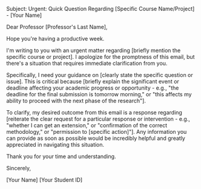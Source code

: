 Subject: Urgent: Quick Question Regarding [Specific Course Name/Project] - [Your Name]

Dear Professor [Professor's Last Name],

Hope you're having a productive week.

I'm writing to you with an urgent matter regarding [briefly mention the specific course or project]. I apologize for the promptness of this email, but there's a situation that requires immediate clarification from you.

Specifically, I need your guidance on [clearly state the specific question or issue]. This is critical because [briefly explain the significant event or deadline affecting your academic progress or opportunity - e.g., "the deadline for the final submission is tomorrow morning," or "this affects my ability to proceed with the next phase of the research"].

To clarify, my desired outcome from this email is a response regarding [reiterate the clear request for a particular response or intervention - e.g., "whether I can get an extension," or "confirmation of the correct methodology," or "permission to [specific action]"]. Any information you can provide as soon as possible would be incredibly helpful and greatly appreciated in navigating this situation.

Thank you for your time and understanding.

Sincerely,

[Your Name]
[Your Student ID]